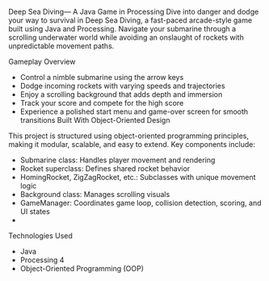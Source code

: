 Deep Sea Diving— A Java Game in Processing
Dive into danger and dodge your way to survival in Deep Sea Diving, a fast-paced arcade-style game built using Java and Processing. Navigate your submarine through a scrolling underwater world while avoiding an onslaught of rockets with unpredictable movement paths.

Gameplay Overview
- Control a nimble submarine using the arrow keys
- Dodge incoming rockets with varying speeds and trajectories
- Enjoy a scrolling background that adds depth and immersion
- Track your score and compete for the high score
- Experience a polished start menu and game-over screen for smooth transitions
Built With Object-Oriented Design

This project is structured using object-oriented programming principles, making it modular, scalable, and easy to extend. Key components include:
- Submarine class: Handles player movement and rendering
- Rocket superclass: Defines shared rocket behavior
- HomingRocket, ZigZagRocket, etc.: Subclasses with unique movement logic
- Background class: Manages scrolling visuals
- GameManager: Coordinates game loop, collision detection, scoring, and UI states
- 
Technologies Used
- Java
- Processing 4
- Object-Oriented Programming (OOP)
